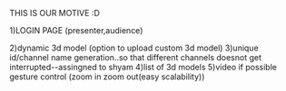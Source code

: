 THIS IS OUR MOTIVE :D 


1)LOGIN PAGE (presenter,audience)

2)dynamic 3d model (option to upload custom 3d model)
3)unique id/channel name generation..so that different channels doesnot get interrupted--assingned to shyam
4)list of 3d models
5)video if possible gesture control (zoom in zoom out(easy scalability))
